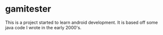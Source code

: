 gamitester
========

This is a project started to learn android development.  It is based off some java code I wrote in the early 2000's.
